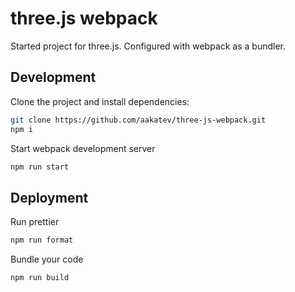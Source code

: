 # three.js webpack

Started project for three.js. Configured with webpack as a bundler.

## Development

Clone the project and install dependencies:

```bash
git clone https://github.com/aakatev/three-js-webpack.git
npm i
```

Start webpack development server

```bash
npm run start
```
## Deployment

Run prettier

```bash
npm run format
```

Bundle your code

```bash
npm run build
```
